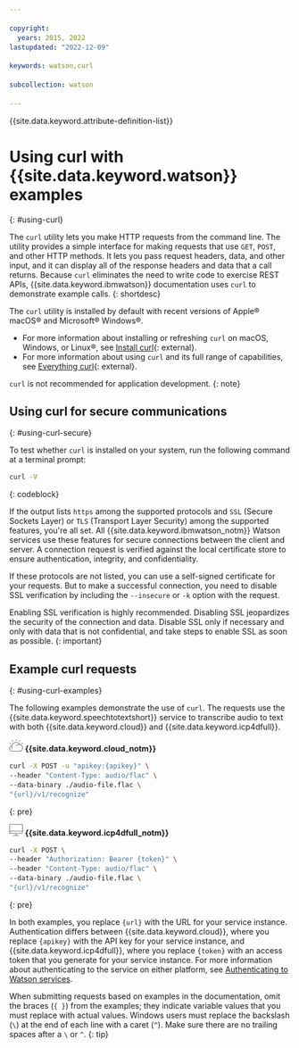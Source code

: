 ```yaml
---

copyright:
  years: 2015, 2022
lastupdated: "2022-12-09"

keywords: watson,curl

subcollection: watson

---
```


{{site.data.keyword.attribute-definition-list}}

# Using curl with {{site.data.keyword.watson}} examples
{: #using-curl}

The `curl` utility lets you make HTTP requests from the command line. The utility provides a simple interface for making requests that use `GET`, `POST`, and other HTTP methods. It lets you pass request headers, data, and other input, and it can display all of the response headers and data that a call returns. Because `curl` eliminates the need to write code to exercise REST APIs, {{site.data.keyword.ibmwatson}} documentation uses `curl` to demonstrate example calls.
{: shortdesc}

The `curl` utility is installed by default with recent versions of Apple® macOS® and Microsoft® Windows®.

-   For more information about installing or refreshing `curl` on macOS, Windows, or Linux®, see [Install curl](https://everything.curl.dev/get){: external}.
-   For more information about using `curl` and its full range of capabilities, see [Everything curl](https://everything.curl.dev/){: external}.

`curl` is not recommended for application development.
{: note}

## Using curl for secure communications
{: #using-curl-secure}

 To test whether `curl` is installed on your system, run the following command at a terminal prompt:

```sh
curl -V
```
{: codeblock}

If the output lists `https` among the supported protocols and `SSL` (Secure Sockets Layer) or `TLS` (Transport Layer Security) among the supported features, you're all set. All {{site.data.keyword.ibmwatson_notm}} Watson services use these features for secure connections between the client and server. A connection request is verified against the local certificate store to ensure authentication, integrity, and confidentiality.

If these protocols are not listed, you can use a self-signed certificate for your requests. But to make a successful connection, you need to disable SSL verification by including the `--insecure` or `-k` option with the request.

Enabling SSL verification is highly recommended. Disabling SSL jeopardizes the security of the connection and data. Disable SSL only if necessary and only with data that is not confidential, and take steps to enable SSL as soon as possible.
{: important}

## Example curl requests
{: #using-curl-examples}

The following examples demonstrate the use of `curl`. The requests use the {{site.data.keyword.speechtotextshort}} service to transcribe audio to text with both {{site.data.keyword.cloud}} and {{site.data.keyword.icp4dfull}}.

![IBM Cloud only](images/ibm-cloud.png) **{{site.data.keyword.cloud_notm}}**

```sh
curl -X POST -u "apikey:{apikey}" \
--header "Content-Type: audio/flac" \
--data-binary ./audio-file.flac \
"{url}/v1/recognize"
```
{: pre}

![Cloud Pak for Data only](images/cloud-pak.png) **{{site.data.keyword.icp4dfull_notm}}**

```sh
curl -X POST \
--header "Authorization: Bearer {token}" \
--header "Content-Type: audio/flac" \
--data-binary ./audio-file.flac \
"{url}/v1/recognize"
```
{: pre}

In both examples, you replace `{url}` with the URL for your service instance. Authentication differs between {{site.data.keyword.cloud}}, where you replace `{apikey}` with the API key for your service instance, and {{site.data.keyword.icp4dfull}}, where you replace `{token}` with an access token that you generate for your service instance. For more information about authenticating to the service on either platform, see [Authenticating to Watson services](/docs/watson?topic=watson-iam).

When submitting requests based on examples in the documentation, omit the braces (`{ }`) from the examples; they indicate variable values that you must replace with actual values. Windows users must replace the backslash (`\`) at the end of each line with a caret (`^`). Make sure there are no trailing spaces after a `\` or `^`.
{: tip}
